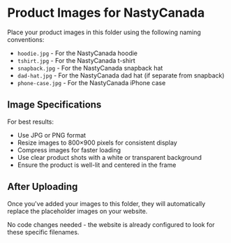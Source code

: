 # Product Images for NastyCanada

Place your product images in this folder using the following naming conventions:

- `hoodie.jpg` - For the NastyCanada hoodie
- `tshirt.jpg` - For the NastyCanada t-shirt
- `snapback.jpg` - For the NastyCanada snapback hat
- `dad-hat.jpg` - For the NastyCanada dad hat (if separate from snapback)
- `phone-case.jpg` - For the NastyCanada iPhone case

## Image Specifications

For best results:
- Use JPG or PNG format
- Resize images to 800×900 pixels for consistent display
- Compress images for faster loading
- Use clear product shots with a white or transparent background
- Ensure the product is well-lit and centered in the frame

## After Uploading

Once you've added your images to this folder, they will automatically replace the placeholder images on your website.

No code changes needed - the website is already configured to look for these specific filenames. 